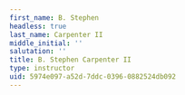 ```yaml
---
first_name: B. Stephen
headless: true
last_name: Carpenter II
middle_initial: ''
salutation: ''
title: B. Stephen Carpenter II
type: instructor
uid: 5974e097-a52d-7ddc-0396-0882524db092
---
```

